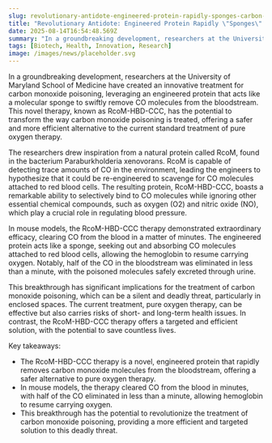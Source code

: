```yaml
---
slug: revolutionary-antidote-engineered-protein-rapidly-sponges-carbon-monoxide-from-blood
title: "Revolutionary Antidote: Engineered Protein Rapidly \"Sponges\" Carbon Monoxide from Blood"
date: 2025-08-14T16:54:48.569Z
summary: "In a groundbreaking development, researchers at the University of Maryland School of Medicine have created an innovative treatment for carbon monoxide poisoning, leveraging an engineered protein that acts like a molecular sponge to swiftly remove CO molecules from the bloodstream."
tags: [Biotech, Health, Innovation, Research]
image: /images/news/placeholder.svg
---
```


In a groundbreaking development, researchers at the University of Maryland School of Medicine have created an innovative treatment for carbon monoxide poisoning, leveraging an engineered protein that acts like a molecular sponge to swiftly remove CO molecules from the bloodstream. This novel therapy, known as RcoM-HBD-CCC, has the potential to transform the way carbon monoxide poisoning is treated, offering a safer and more efficient alternative to the current standard treatment of pure oxygen therapy.

The researchers drew inspiration from a natural protein called RcoM, found in the bacterium Paraburkholderia xenovorans. RcoM is capable of detecting trace amounts of CO in the environment, leading the engineers to hypothesize that it could be re-engineered to scavenge for CO molecules attached to red blood cells. The resulting protein, RcoM-HBD-CCC, boasts a remarkable ability to selectively bind to CO molecules while ignoring other essential chemical compounds, such as oxygen (O2) and nitric oxide (NO), which play a crucial role in regulating blood pressure.

In mouse models, the RcoM-HBD-CCC therapy demonstrated extraordinary efficacy, clearing CO from the blood in a matter of minutes. The engineered protein acts like a sponge, seeking out and absorbing CO molecules attached to red blood cells, allowing the hemoglobin to resume carrying oxygen. Notably, half of the CO in the bloodstream was eliminated in less than a minute, with the poisoned molecules safely excreted through urine.

This breakthrough has significant implications for the treatment of carbon monoxide poisoning, which can be a silent and deadly threat, particularly in enclosed spaces. The current treatment, pure oxygen therapy, can be effective but also carries risks of short- and long-term health issues. In contrast, the RcoM-HBD-CCC therapy offers a targeted and efficient solution, with the potential to save countless lives.


Key takeaways:
- The RcoM-HBD-CCC therapy is a novel, engineered protein that rapidly removes carbon monoxide molecules from the bloodstream, offering a safer alternative to pure oxygen therapy.
- In mouse models, the therapy cleared CO from the blood in minutes, with half of the CO eliminated in less than a minute, allowing hemoglobin to resume carrying oxygen.
- This breakthrough has the potential to revolutionize the treatment of carbon monoxide poisoning, providing a more efficient and targeted solution to this deadly threat.
